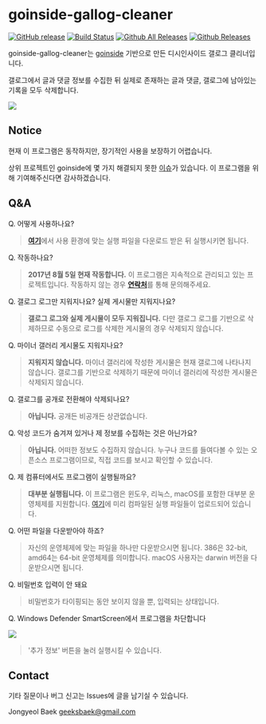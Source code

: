 # goinside-gallog-cleaner

[![GitHub release](https://img.shields.io/github/release/geeksbaek/goinside-gallog-cleaner.svg)](https://github.com/geeksbaek/goinside-gallog-cleaner/releases/latest)
[![Build Status](https://travis-ci.org/geeksbaek/goinside-gallog-cleaner.svg?branch=master)](https://travis-ci.org/geeksbaek/goinside-gallog-cleaner)
[![Github All Releases](https://img.shields.io/github/downloads/geeksbaek/goinside-gallog-cleaner/total.svg)](https://github.com/geeksbaek/goinside-gallog-cleaner/releases/latest)
[![Github Releases](https://img.shields.io/github/downloads/geeksbaek/goinside-gallog-cleaner/latest/total.svg)](https://github.com/geeksbaek/goinside-gallog-cleaner/releases/latest)

goinside-gallog-cleaner는 [goinside](https://github.com/geeksbaek/goinside) 기반으로 만든 디시인사이드 갤로그 클리너입니다.

갤로그에서 글과 댓글 정보를 수집한 뒤 실제로 존재하는 글과 댓글, 갤로그에 남아있는 기록을 모두 삭제합니다.

![](https://github.com/geeksbaek/goinside-gallog-cleaner/blob/master/guide.gif?raw=true)

## Notice

현재 이 프로그램은 동작하지만, 장기적인 사용을 보장하기 어렵습니다.

상위 프로젝트인 goinside에 몇 가지 해결되지 못한 [이슈](https://github.com/geeksbaek/goinside/issues)가 있습니다. 이 프로그램을 위해 기여해주신다면 감사하겠습니다.

## Q&A

Q. 어떻게 사용하나요?

>[**여기**](https://github.com/geeksbaek/goinside-gallog-cleaner/releases/latest)에서 사용 환경에 맞는 실행 파일을 다운로드 받은 뒤 실행시키면 됩니다.

Q. 작동하나요?

>**2017년 8월 5일 현재 작동합니다.** 이 프로그램은 지속적으로 관리되고 있는 프로젝트입니다. 작동하지 않는 경우 [**연락처**](#contact)를 통해 문의해주세요.

Q. 갤로그 로그만 지워지나요? 실제 게시물만 지워지나요?

>**갤로그 로그와 실제 게시물이 모두 지워집니다.** 다만 갤로그 로그를 기반으로 삭제하므로 수동으로 로그를 삭제한 게시물의 경우 삭제되지 않습니다.

Q. 마이너 갤러리 게시물도 지워지나요?

>**지워지지 않습니다.** 마이너 갤러리에 작성한 게시물은 현재 갤로그에 나타나지 않습니다. 갤로그를 기반으로 삭제하기 때문에 마이너 갤러리에 작성한 게시물은 삭제되지 않습니다.

Q. 갤로그를 공개로 전환해야 삭제되나요?

>**아닙니다.** 공개든 비공개든 상관없습니다.

Q. 악성 코드가 숨겨져 있거나 제 정보를 수집하는 것은 아닌가요?

>**아닙니다.** 어떠한 정보도 수집하지 않습니다. 누구나 코드를 들여다볼 수 있는 오픈소스 프로그램이므로, 직접 코드를 보시고 확인할 수 있습니다.

Q. 제 컴퓨터에서도 프로그램이 실행될까요?

>**대부분 실행됩니다.** 이 프로그램은 윈도우, 리눅스, macOS를 포함한 대부분 운영체제를 지원합니다. [여기](https://github.com/geeksbaek/goinside-gallog-cleaner/releases/latest)에 미리 컴파일된 실행 파일들이 업로드되어 있습니다.

Q. 어떤 파일을 다운받아야 하죠?

>자신의 운영체제에 맞는 파일을 하나만 다운받으시면 됩니다. 386은 32-bit, amd64는 64-bit 운영체제를 의미합니다. macOS 사용자는 darwin 버전을 다운받으시면 됩니다.

Q. 비밀번호 입력이 안 돼요

>비밀번호가 타이핑되는 동안 보이지 않을 뿐, 입력되는 상태입니다.

Q. Windows Defender SmartScreen에서 프로그램을 차단합니다

[![](http://i.imgur.com/08TjfVx.png)](http://i.imgur.com/08TjfVx.png)

>'추가 정보' 버튼을 눌러 실행시킬 수 있습니다.

## Contact

기타 질문이나 버그 신고는 Issues에 글을 남기실 수 있습니다.

Jongyeol Baek <geeksbaek@gmail.com>